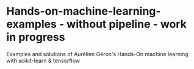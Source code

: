 # Hands-on-machine-learning-examples - without pipeline - work in progress
Examples and solutions of Aurélien Géron's Hands-On machine learning with scikit-learn & tensorflow
